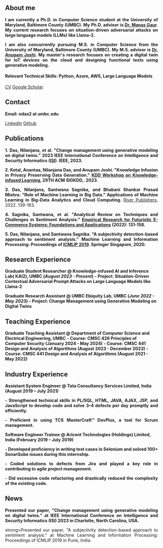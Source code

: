 ## About me

<p align="justify"><strong>I am currently a Ph.D. in Computer Science student at the University of Maryland, Baltimore County (UMBC). My Ph.D. advisor is <a href="https://manasgaur.github.io/">Dr. Manas Gaur</a>. My current research focuses on situation-driven adversarial attacks on large language models (LLMs) like Llama-2.</strong></p>

<p align="justify"><strong>I am also concurrently pursuing M.S. in Computer Science from the University of Maryland, Baltimore County (UMBC). My M.S. advisor is <a href="https://cybersecurity.umbc.edu/anupam-joshi/">Dr. Anupam Joshi</a>. My master's research focuses on creating a digital twin for IoT devices on the cloud and designing functional tests using generative modeling.</strong></p>

#### Relevant Technical Skills: Python, Azure, AWS, Large Language Models

[CV](/assets/img/Nilanjana-Das-CV.pdf)    [Google Scholar](https://scholar.google.com/citations?user=Mtt01lIAAAAJ&hl=en)

## Contact

**Email: ndas2 at umbc.edu**

[LinkedIn](https://www.linkedin.com/in/nilanjana-das-390740169/)    [Github](https://github.com/Nilanjana010)

## Publications
<p align="justify"><strong>1. Das, Nilanjana, et al. "Change management using generative modeling on digital twins." 2023 IEEE International Conference on Intelligence and Security Informatics (<a href="https://ieee-isi.org/2023/">ISI</a>). IEEE, 2023.</strong></p>
<p align="justify"><strong>2. Kotal, Anantaa, Nilanjana Das, and Anupam Joshi. "Knowledge Infusion in Privacy Preserving Data Generation." <a href="https://aiisc.ai/kiml2023/index.html">KDD Workshop on Knowledge-infused Learning</a>, 29TH ACM SIGKDD,. 2023.</strong></p>
<p align="justify"><strong>3. Das, Nilanjana, Santwana Sagnika, and Bhabani Shankar Prasad Mishra. "Role of Machine Learning in Big Data." Applications of Machine Learning in Big-Data Analytics and Cloud Computing. </strong><a href="https://ieeexplore.ieee.org/document/9478284">River Publishers</a>, 2022. 139-163.</p>
<p align="justify"><strong>4. Sagnika, Santwana, et al. "Analytical Review on Techniques and Challenges in Sentiment Analysis." <a href="https://www.igi-global.com/chapter/analytical-review-on-techniques-and-challenges-in-sentiment-analysis/309672">Empirical Research for Futuristic E-Commerce Systems: Foundations and Applications</a> (2022): 131-158.</strong></p>
<p align="justify"><strong>5. Das, Nilanjana, and Santwana Sagnika. "A subjectivity detection-based approach to sentiment analysis." Machine Learning and Information Processing: Proceedings of <a href="https://link.springer.com/chapter/10.1007/978-981-15-1884-3_14">ICMLIP 2019</a>. Springer Singapore, 2020.</strong></p>

## Research Experience

**Graduate Student Researcher @ Knowledge-infused AI and Inference Lab( KAI2), UMBC (_August 2023 - Present_)**
**- Project: Situation-Driven Contextual Adversarial Prompt Attacks on Large Language Models like Llama-2**

**Graduate Research Assistant @ UMBC Ebiquity Lab, UMBC (_June 2022 - May 2023_)**
**- Project: Change Management using Generative Modeling on Digital Twins**

## Teaching Experience

**Graduate Teaching Assistant @ Department of Computer Science and Electrical Engineering, UMBC**
**- Course: CMSC 426 Principles of Computer Security     (January 2024 - May 2024)**
**- Course: CMSC 441 Design and Analysis of Algorithms   (August 2023 - December 2023)**
**- Course: CMSC 441 Design and Analysis of Algorithms   (August 2021 - May 2022)**

## Industry Experience
**Assistant System Engineer @ Tata Consultancy Services Limited, India (August 2019 – July 2021)**

<p align="justify"><strong>-  Strengthened technical skills in PL/SQL, HTML, JAVA, AJAX, JSP, and JavaScript to develop code and solve 3–4 defects per day promptly and efficiently.</strong></p>
<p align="justify"><strong>-  Proficient in using TCS MasterCraft™ DevPlus, a tool for Scrum management.</strong></p>

**Software Engineer Trainee @ Aricent Technologies (Holdings) Limited, India (February 2019 – July 2019)**

<p align="justify"><strong>-  Developed proficiency in writing test cases in Selenium and solved 100+ SonarQube issues during this internship.</strong></p>
<p align="justify"><strong>-  Coded solutions to defects from Jira and played a key role in contributing to agile project management.</strong></p>
<p align="justify"><strong>-  Did excessive code refactoring and drastically reduced the complexity of the existing code.</strong></p>

## News

<p align="justify"><strong>Presented our paper, "Change management using generative modeling on digital twins." at IEEE International Conference on Intelligence and Security Informatics (ISI) 2023 in Charlotte, North Carolina, USA.</strong></p>

<p align="justify">strong>Presented our paper, "A subjectivity detection-based approach to sentiment analysis." at Machine Learning and Information Processing: Proceedings of ICMLIP 2019 in Pune, India.</strong></p>

